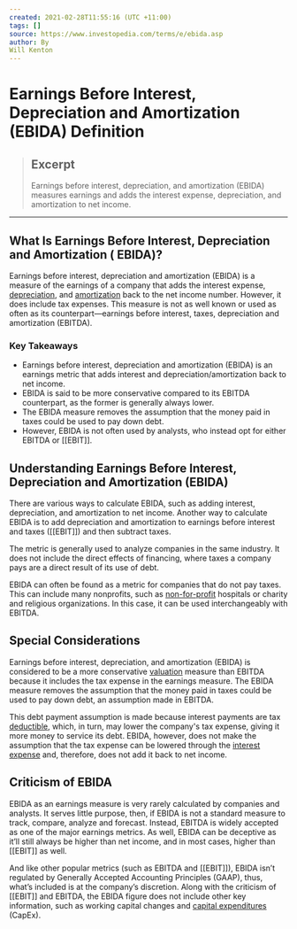 ```yaml
---
created: 2021-02-28T11:55:16 (UTC +11:00)
tags: []
source: https://www.investopedia.com/terms/e/ebida.asp
author: By
Will Kenton
---
```


# Earnings Before Interest, Depreciation and Amortization (EBIDA) Definition

> ## Excerpt
> Earnings before interest, depreciation, and amortization (EBIDA) measures earnings and adds the interest expense, depreciation, and amortization to net income.

---
## What Is Earnings Before Interest, Depreciation and Amortization ( EBIDA)?

Earnings before interest, depreciation and amortization (EBIDA) is a measure of the earnings of a company that adds the interest expense, [depreciation](https://www.investopedia.com/terms/d/depreciation.asp), and [amortization](https://www.investopedia.com/terms/a/amortization.asp) back to the net income number. However, it does include tax expenses. This measure is not as well known or used as often as its counterpart—earnings before interest, taxes, depreciation and amortization (EBITDA).

### Key Takeaways

-   Earnings before interest, depreciation and amortization (EBIDA) is an earnings metric that adds interest and depreciation/amortization back to net income. 
-   EBIDA is said to be more conservative compared to its EBITDA counterpart, as the former is generally always lower. 
-   The EBIDA measure removes the assumption that the money paid in taxes could be used to pay down debt. 
-   However, EBIDA is not often used by analysts, who instead opt for either EBITDA or [[EBIT]].  

## Understanding Earnings Before Interest, Depreciation and Amortization (EBIDA)

There are various ways to calculate EBIDA, such as adding interest, depreciation, and amortization to net income. Another way to calculate EBIDA is to add depreciation and amortization to earnings before interest and taxes ([[EBIT]]) and then subtract taxes.  

The metric is generally used to analyze companies in the same industry. It does not include the direct effects of financing, where taxes a company pays are a direct result of its use of debt.  

EBIDA can often be found as a metric for companies that do not pay taxes. This can include many nonprofits, such as [non-for-profit](https://www.investopedia.com/terms/n/non-profitorganization.asp) hospitals or charity and religious organizations. In this case, it can be used interchangeably with EBITDA. 

## Special Considerations 

Earnings before interest, depreciation, and amortization (EBIDA) is considered to be a more conservative [valuation](https://www.investopedia.com/terms/v/valuation.asp) measure than EBITDA because it includes the tax expense in the earnings measure. The EBIDA measure removes the assumption that the money paid in taxes could be used to pay down debt, an assumption made in EBITDA. 

This debt payment assumption is made because interest payments are tax [deductible](https://www.investopedia.com/terms/d/deductible.asp), which, in turn, may lower the company's tax expense, giving it more money to service its debt. EBIDA, however, does not make the assumption that the tax expense can be lowered through the [interest expense](https://www.investopedia.com/terms/i/interestexpense.asp) and, therefore, does not add it back to net income.

## Criticism of EBIDA

EBIDA as an earnings measure is very rarely calculated by companies and analysts. It serves little purpose, then, if EBIDA is not a standard measure to track, compare, analyze and forecast. Instead, EBITDA is widely accepted as one of the major earnings metrics. As well, EBIDA can be deceptive as it’ll still always be higher than net income, and in most cases, higher than [[EBIT]] as well. 

And like other popular metrics (such as EBITDA and [[EBIT]]), EBIDA isn’t regulated by Generally Accepted Accounting Principles (GAAP), thus, what’s included is at the company’s discretion. Along with the criticism of [[EBIT]] and EBITDA, the EBIDA figure does not include other key information, such as working capital changes and [capital expenditures](https://www.investopedia.com/terms/c/capitalexpenditure.asp) (CapEx).

